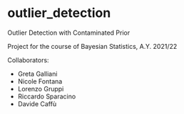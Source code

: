 # outlier_detection
Outlier Detection with Contaminated Prior 


Project for the course of Bayesian Statistics, A.Y. 2021/22

Collaborators:
- Greta Galliani
- Nicole Fontana
- Lorenzo Gruppi
- Riccardo Sparacino
- Davide Caffù